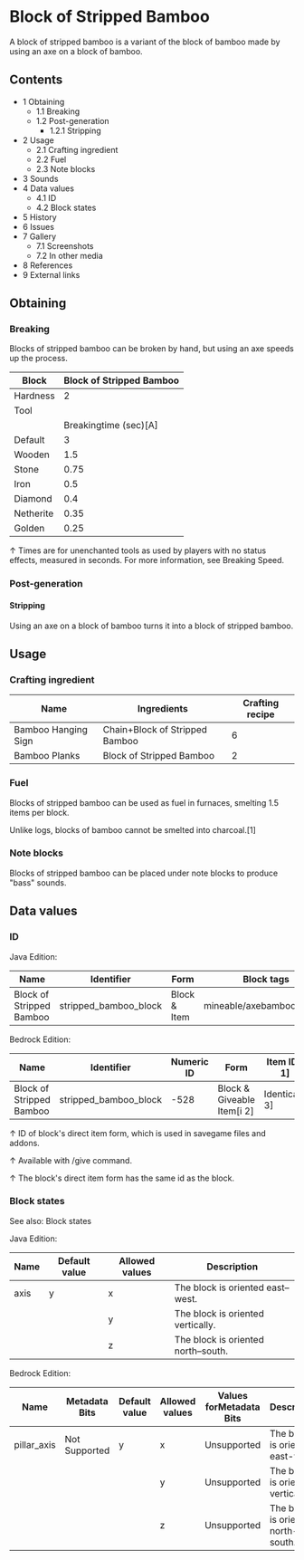 # Block of Stripped Bamboo
A block of stripped bamboo is a variant of the block of bamboo made by using an axe on a block of bamboo.

## Contents
- 1 Obtaining
	- 1.1 Breaking
	- 1.2 Post-generation
		- 1.2.1 Stripping
- 2 Usage
	- 2.1 Crafting ingredient
	- 2.2 Fuel
	- 2.3 Note blocks
- 3 Sounds
- 4 Data values
	- 4.1 ID
	- 4.2 Block states
- 5 History
- 6 Issues
- 7 Gallery
	- 7.1 Screenshots
	- 7.2 In other media
- 8 References
- 9 External links

## Obtaining
### Breaking
Blocks of stripped bamboo can be broken by hand, but using an axe speeds up the process.

| Block     | Block of Stripped Bamboo |
|-----------|--------------------------|
| Hardness  | 2                        |
| Tool      |                          |
|           | Breakingtime (sec)[A]    |
| Default   | 3                        |
| Wooden    | 1.5                      |
| Stone     | 0.75                     |
| Iron      | 0.5                      |
| Diamond   | 0.4                      |
| Netherite | 0.35                     |
| Golden    | 0.25                     |


↑ Times are for unenchanted tools as used by players with no status effects, measured in seconds. For more information, see Breaking Speed.


### Post-generation
#### Stripping
Using an axe on a block of bamboo turns it into a block of stripped bamboo.

## Usage
### Crafting ingredient
| Name                | Ingredients                    | Crafting recipe |
|---------------------|--------------------------------|-----------------|
| Bamboo Hanging Sign | Chain+Block of Stripped Bamboo | 6               |
| Bamboo Planks       | Block of Stripped Bamboo       | 2               |

### Fuel
Blocks of stripped bamboo can be used as fuel in furnaces, smelting 1.5 items per block.

Unlike logs, blocks of bamboo cannot be smelted into charcoal.[1]

### Note blocks
Blocks of stripped bamboo can be placed under note blocks to produce "bass" sounds.

## Data values
### ID
Java Edition:

| Name                     | Identifier            | Form         | Block tags                | Item tags     | Translation key                       |
|--------------------------|-----------------------|--------------|---------------------------|---------------|---------------------------------------|
| Block of Stripped Bamboo | stripped_bamboo_block | Block & Item | mineable/axebamboo_blocks | bamboo_blocks | block.minecraft.stripped_bamboo_block |

Bedrock Edition:

| Name                     | Identifier            | Numeric ID | Form                       | Item ID[i 1]   | Translation key                 |
|--------------------------|-----------------------|------------|----------------------------|----------------|---------------------------------|
| Block of Stripped Bamboo | stripped_bamboo_block | -528       | Block & Giveable Item[i 2] | Identical[i 3] | tile.stripped_bamboo_block.name |


↑ ID of block's direct item form, which is used in savegame files and addons.

↑ Available with /give command.

↑ The block's direct item form has the same id as the block.


### Block states
See also: Block states

Java Edition:

| Name | Default value | Allowed values | Description                        |
|------|---------------|----------------|------------------------------------|
| axis | y             | x              | The block is oriented east–west.   |
|      |               | y              | The block is oriented vertically.  |
|      |               | z              | The block is oriented north–south. |

Bedrock Edition:

| Name        | Metadata Bits | Default value | Allowed values | Values forMetadata Bits | Description                        |
|-------------|---------------|---------------|----------------|-------------------------|------------------------------------|
| pillar_axis | Not Supported | y             | x              | Unsupported             | The block is oriented east-west.   |
|             |               |               | y              | Unsupported             | The block is oriented vertically.  |
|             |               |               | z              | Unsupported             | The block is oriented north-south. |



